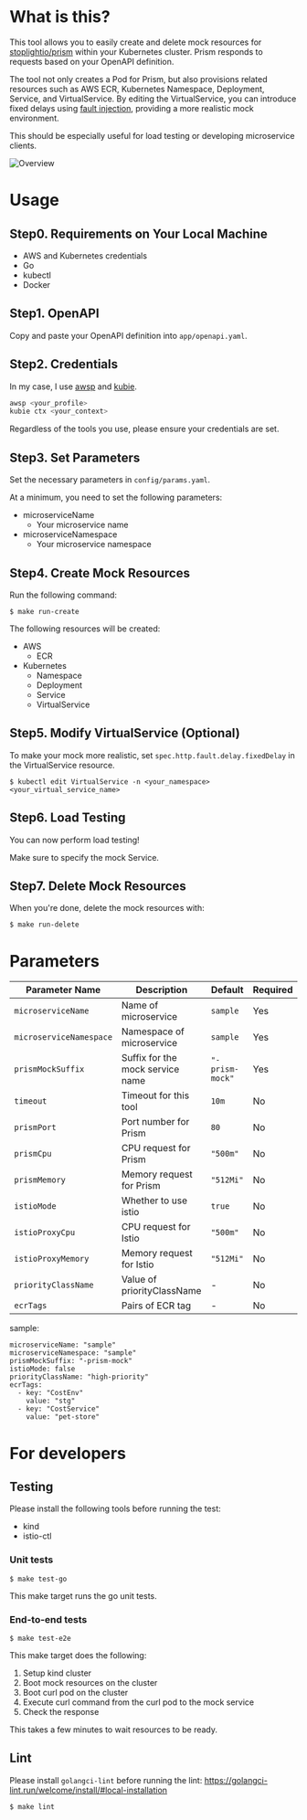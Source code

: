 # What is this?
This tool allows you to easily create and delete mock resources for [stoplightio/prism](https://github.com/stoplightio/prism) within your Kubernetes cluster. Prism responds to requests based on your OpenAPI definition.

The tool not only creates a Pod for Prism, but also provisions related resources such as AWS ECR, Kubernetes Namespace, Deployment, Service, and VirtualService. By editing the VirtualService, you can introduce fixed delays using [fault injection](https://istio.io/latest/docs/tasks/traffic-management/fault-injection/), providing a more realistic mock environment.

This should be especially useful for load testing or developing microservice clients.

![Overview](https://github.com/user-attachments/assets/0666cc59-160e-441e-8f90-b7f2ab2a602a)

# Usage
## Step0. Requirements on Your Local Machine
- AWS and Kubernetes credentials
- Go
- kubectl
- Docker

## Step1. OpenAPI
Copy and paste your OpenAPI definition into `app/openapi.yaml`.

## Step2. Credentials
In my case, I use [awsp](https://github.com/johnnyopao/awsp) and [kubie](https://github.com/sbstp/kubie).

```bash
awsp <your_profile>
kubie ctx <your_context>
```

Regardless of the tools you use, please ensure your credentials are set.

## Step3. Set Parameters
Set the necessary parameters in `config/params.yaml`.

At a minimum, you need to set the following parameters:

- microserviceName
  - Your microservice name
- microserviceNamespace
  - Your microservice namespace

## Step4. Create Mock Resources
Run the following command:

```
$ make run-create
```

The following resources will be created:

- AWS
  - ECR
- Kubernetes
  - Namespace
  - Deployment
  - Service
  - VirtualService

## Step5. Modify VirtualService (Optional)
To make your mock more realistic, set `spec.http.fault.delay.fixedDelay` in the VirtualService resource.

```
$ kubectl edit VirtualService -n <your_namespace> <your_virtual_service_name>
```

## Step6. Load Testing
You can now perform load testing!

Make sure to specify the mock Service.

## Step7. Delete Mock Resources
When you're done, delete the mock resources with:

```
$ make run-delete
```

# Parameters

| Parameter Name                | Description                               | Default                        | Required |
|-------------------------------|-------------------------------------------|--------------------------------|----------|
| `microserviceName`            | Name of microservice                      | `sample`                       | Yes      |
| `microserviceNamespace`       | Namespace of microservice                 | `sample`                       | Yes      |
| `prismMockSuffix`             | Suffix for the mock service name          | `"-prism-mock"`                | Yes      |
| `timeout`                     | Timeout for this tool                     | `10m`                          | No       |
| `prismPort`                   | Port number for Prism                     | `80`                           | No       |
| `prismCpu`                    | CPU request for Prism                     | `"500m"`                       | No       |
| `prismMemory`                 | Memory request for Prism                  | `"512Mi"`                      | No       |
| `istioMode`                   | Whether to use istio                      | `true`                         | No       |
| `istioProxyCpu`               | CPU request for Istio                     | `"500m"`                       | No       |
| `istioProxyMemory`            | Memory request for Istio                  | `"512Mi"`                      | No       |
| `priorityClassName`           | Value of priorityClassName                | -                              | No       |
| `ecrTags`                     | Pairs of ECR tag                          | -                              | No       |

sample:

```
microserviceName: "sample"
microserviceNamespace: "sample"
prismMockSuffix: "-prism-mock"
istioMode: false
priorityClassName: "high-priority"
ecrTags:
  - key: "CostEnv"
    value: "stg"
  - key: "CostService"
    value: "pet-store"
```

# For developers
## Testing
Please install the following tools before running the test:

- kind
- istio-ctl

### Unit tests
```
$ make test-go
```

This make target runs the go unit tests.

### End-to-end tests
```
$ make test-e2e
```

This make target does the following:

1. Setup kind cluster
2. Boot mock resources on the cluster
3. Boot curl pod on the cluster
4. Execute curl command from the curl pod to the mock service
5. Check the response

This takes a few minutes to wait resources to be ready.

## Lint
Please install `golangci-lint` before running the lint:
https://golangci-lint.run/welcome/install/#local-installation

```
$ make lint
```
